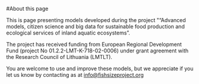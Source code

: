 #About this page

This is page presenting models developed during the project "“Advanced models, citizen science and big data for sustainable food production and 
ecological services of inland aquatic ecosystems”. 

The project has received funding from European Regional Development Fund (project No 01.2.2-LMT-K-718-02-0006) under grant agreement with the 
Research Council of Lithuania (LMTLT).

You are welcome to use and improve these models, but we appreciate if you let us know by contacting as at info@fishsizeproject.org 

